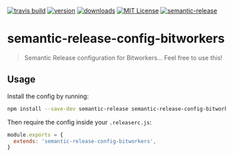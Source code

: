 [![travis build](https://img.shields.io/travis/com/bitworkers-official/semantic-release-config-bitworkers.svg?style=flat-square)](https://travis-ci.com/bitworkers-official/semantic-release-config-bitworkers)
[![version](https://img.shields.io/npm/v/semantic-release-config-bitworkers.svg?style=flat-square)](http://npm.im/semantic-release-config-bitworkers)
[![downloads](https://img.shields.io/npm/dm/semantic-release-config-bitworkers.svg?style=flat-square)](http://npm-stat.com/charts.html?package=semantic-release-config-bitworkers)
[![MIT License](https://img.shields.io/npm/l/semantic-release-config-bitworkers.svg?style=flat-square)](http://opensource.org/licenses/MIT)
[![semantic-release](https://img.shields.io/badge/%20%20%F0%9F%93%A6%F0%9F%9A%80-semantic--release-e10079.svg?style=flat-square)](https://github.com/semantic-release/semantic-release)

# semantic-release-config-bitworkers

> Semantic Release configuration for Bitworkers... Feel free to use this!

## Usage

Install the config by running:

```sh
npm install --save-dev semantic-release semantic-release-config-bitworkers
```

Then require the config inside your `.releaserc.js`:

```js
module.exports = {
  extends: 'semantic-release-config-bitworkers',
}
```

<!-- TODO: note how to configure .travis.yml -->
